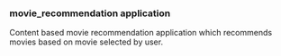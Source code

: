 ### movie_recommendation application
Content based movie recommendation application which recommends movies based on movie selected by user.
